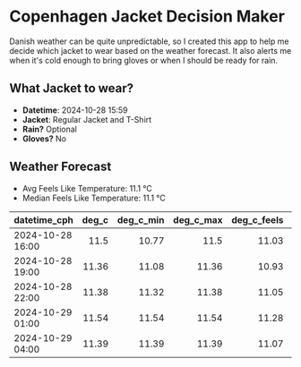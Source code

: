
# Copenhagen Jacket Decision Maker

Danish weather can be quite unpredictable, so I created this app to help me decide which jacket to wear based on the weather forecast. 
It also alerts me when it's cold enough to bring gloves or when I should be ready for rain.

## What Jacket to wear?

- **Datetime**: 2024-10-28 15:59
- **Jacket**: Regular Jacket and T-Shirt
- **Rain?** Optional
- **Gloves?** No

## Weather Forecast
- Avg Feels Like Temperature: 11.1 °C
- Median Feels Like Temperature: 11.1 °C

| datetime_cph     |   deg_c |   deg_c_min |   deg_c_max |   deg_c_feels | weather   | wind   | rain   |
|:-----------------|--------:|------------:|------------:|--------------:|:----------|:-------|:-------|
| 2024-10-28 16:00 |   11.5  |       10.77 |       11.5  |         11.03 | Clouds    | Low    | None   |
| 2024-10-28 19:00 |   11.36 |       11.08 |       11.36 |         10.93 | Rain      | Low    | Low    |
| 2024-10-28 22:00 |   11.38 |       11.32 |       11.38 |         11.05 | Clouds    | Low    | None   |
| 2024-10-29 01:00 |   11.54 |       11.54 |       11.54 |         11.28 | Clouds    | Low    | None   |
| 2024-10-29 04:00 |   11.39 |       11.39 |       11.39 |         11.07 | Clouds    | Low    | None   |
        